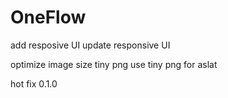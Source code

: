 # OneFlow
add resposive UI
update responsive UI

optimize image size
tiny png
use tiny png for aslat

hot fix 0.1.0